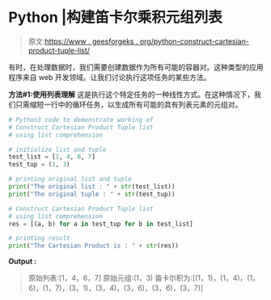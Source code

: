 # Python |构建笛卡尔乘积元组列表

> 原文:[https://www . geesforgeks . org/python-construct-cartesian-product-tuple-list/](https://www.geeksforgeeks.org/python-construct-cartesian-product-tuple-list/)

有时，在处理数据时，我们需要创建数据作为所有可能的容器对。这种类型的应用程序来自 web 开发领域。让我们讨论执行这项任务的某些方法。

**方法#1:使用列表理解**
这是执行这个特定任务的一种线性方式。在这种情况下，我们只需缩短一行中的循环任务，以生成所有可能的具有列表元素的元组对。

```py
# Python3 code to demonstrate working of
# Construct Cartesian Product Tuple list
# using list comprehension

# initialize list and tuple 
test_list = [1, 4, 6, 7]
test_tup = (1, 3)

# printing original list and tuple 
print("The original list : " + str(test_list))
print("The original tuple : " + str(test_tup))

# Construct Cartesian Product Tuple list
# using list comprehension
res = [(a, b) for a in test_tup for b in test_list]

# printing result
print("The Cartesian Product is : " + str(res))
```

**Output :**

> 原始列表:[1，4，6，7]
> 原始元组:(1，3)
> 笛卡尔积为:[(1，1)，(1，4)，(1，6)，(1，7)，(3，1)，(3，4)，(3，6)，(3，6)，(3，7)]
